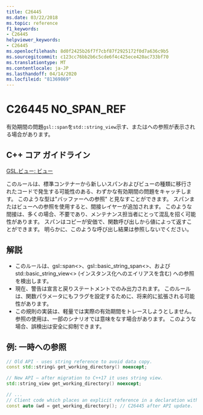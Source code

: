 ```yaml
---
title: C26445
ms.date: 03/22/2018
ms.topic: reference
f1_keywords:
- C26445
helpviewer_keywords:
- C26445
ms.openlocfilehash: 8d0f2425b26f7f7cbf87f2925172f0d7a636c9b5
ms.sourcegitcommit: c123cc76bb2b6c5cde6f4c425ece420ac733bf70
ms.translationtype: MT
ms.contentlocale: ja-JP
ms.lasthandoff: 04/14/2020
ms.locfileid: "81369869"
---
```

# <a name="c26445-no_span_ref"></a>C26445 NO_SPAN_REF

有効期間の問題`gsl::span`を`std::string_view`示す、またはへの参照が表示される場合があります。

## <a name="c-core-guidelines"></a>C++ コア ガイドライン

[GSL.ビュー: ビュー](https://github.com/isocpp/CppCoreGuidelines/blob/master/CppCoreGuidelines.md#gslview-views)

このルールは、標準コンテナーから新しいスパンおよびビューの種類に移行されたコードで発生する可能性のある、わずかな有効期間の問題をキャッチします。 このような型は"バッファーへの参照" と見なすことができます。 スパンまたはビューへの参照を使用すると、間接レイヤーが追加されます。 このような間接は、多くの場合、不要であり、メンテナンス担当者にとって混乱を招く可能性があります。 スパンはコピーが安価で、関数呼び出しから値によって返すことができます。 明らかに、このような呼び出し結果は参照しないでください。

## <a name="remarks"></a>解説

- このルールは、gsl::span<>、gsl::basic_string_span<>、および std::basic_string_view<>  (インスタンス化へのエイリアスを含む) への参照を検出します。
- 現在、警告は宣言と戻りステートメントでのみ出力されます。 このルールは、関数パラメータにもフラグを設定するために、将来的に拡張される可能性があります。
- この規則の実装は、軽量では実際の有効期間をトレースしようとしません。 参照の使用は、一部のシナリオでは意味をなす場合があります。 このような場合、誤検出は安全に抑制できます。

## <a name="example-reference-to-a-temporary"></a>例: 一時への参照

```cpp
// Old API - uses string reference to avoid data copy.
const std::string& get_working_directory() noexcept;

// New API – after migration to C++17 it uses string view.
std::string_view get_working_directory() noexcept;

// ...
// Client code which places an explicit reference in a declaration with auto specifier.
const auto &wd = get_working_directory(); // C26445 after API update.
```
